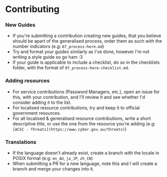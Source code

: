 # Contributing

### New Guides
- If you're submitting a contribution creating new guides, that you believe should be apart of the generalised process, order them as such with the number indicators (e.g: `07_process-here.md`)
- Try and format your guides similarly as I've done, however I'm not writing a style guide so go ham :3
- If your guide is applicable to include a checklist, do so in the checklists folder, with the format of `07_process-here-checklist.md`.

### Adding resources
- For service contributions (Password Managers, etc.), open an issue for this, with your contribution, and I'll review it and see whether I'd consider adding it to the list.
- For localised resource contributions, try and keep it to official government resources.
- For all localised & generalised resource contributions, write a short descriptive title, or use the one from the resource you're adding (e.g: `[ACSC - Threats](https://www.cyber.gov.au/threats)`) 

### Translations
- If the language doesn't already exist, create a branch with the locale in POSIX format (e.g: `en_AU`, `ja_JP`, `zh_CN`)
- When submitting a PR for a new language, note this and I will create a branch and merge your changes into it.